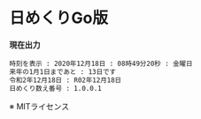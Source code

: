 # 日めくりGo版

#### 現在出力

```markdown
時刻を表示 : 2020年12月18日 : 08時49分20秒 : 金曜日
来年の1月1日まであと : 13日です
令和2年12月18日 : R02年12月18日
日めくり数え番号 : 1.0.0.1
```

※ MITライセンス
